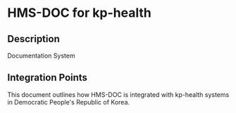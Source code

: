 # HMS-DOC for kp-health

## Description

Documentation System

## Integration Points

This document outlines how HMS-DOC is integrated with kp-health systems in Democratic People's Republic of Korea.
